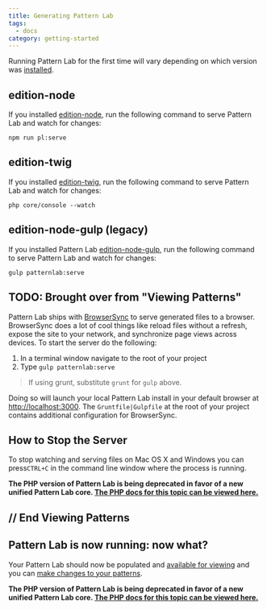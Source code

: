 ```yaml
---
title: Generating Pattern Lab
tags:
  - docs
category: getting-started
---
```


Running Pattern Lab for the first time will vary depending on which version was [installed](/docs/installation.html).

## edition-node

If you installed [edition-node](https://github.com/pattern-lab/edition-node), run the following command to serve Pattern Lab and watch for changes:

```
npm run pl:serve
```

## edition-twig

If you installed [edition-twig](https://github.com/pattern-lab/edition-php-twig-standard), run the following command to serve Pattern Lab and watch for changes:

```
php core/console --watch
```

## edition-node-gulp (legacy)

If you installed Pattern Lab [edition-node-gulp](https://github.com/pattern-lab/edition-node-gulp), run the following command to serve Pattern Lab and watch for changes:

```
gulp patternlab:serve
```

## TODO: Brought over from "Viewing Patterns"

Pattern Lab ships with [BrowserSync](https://www.browsersync.io/) to serve generated files to a browser. BrowserSync does a lot of cool things like reload files without a refresh, expose the site to your network, and synchronize page views across devices. To start the server do the following:

1. In a terminal window navigate to the root of your project
2. Type `gulp patternlab:serve`

> If using grunt, substitute `grunt` for `gulp` above.

Doing so will launch your local Pattern Lab install in your default browser at <a href="http://localhost:3000">http://localhost:3000</a>. The `Gruntfile|Gulpfile` at the root of your project contains additional configuration for BrowserSync.

## How to Stop the Server

To stop watching and serving files on Mac OS X and Windows you can press`CTRL+C` in the command line window where the process is running.

<strong>The PHP version of Pattern Lab is being deprecated in favor of a new unified Pattern Lab core. <a href='./php/viewing-patterns'>The PHP docs for this topic can be viewed here.</a></strong>

## // End Viewing Patterns

## Pattern Lab is now running: now what?

Your Pattern Lab should now be populated and [available for viewing](/docs/viewing-patterns.html#node) and you can [make changes to your patterns](/docs/editing-source-files.html).

<strong>The PHP version of Pattern Lab is being deprecated in favor of a new unified Pattern Lab core. <a href='./php/generating-pattern-lab'>The PHP docs for this topic can be viewed here.</a></strong>
